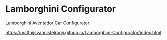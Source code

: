 # Lamborghini Configurator
 Lamborghini Aventador Car Configurator

https://matthijsvannistelrooij.github.io/Lamborghini-Configurator/index.html
